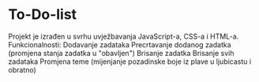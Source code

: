 # To-Do-list

Projekt je izrađen u svrhu uvježbavanja JavaScript-a, CSS-a i HTML-a.
Funkcionalnosti:
Dodavanje zadataka
Precrtavanje dodanog zadatka (promjena stanja zadatka u "obavljen")
Brisanje zadatka
Brisanje svih zadataka
Promjena teme (mijenjanje pozadinske boje iz plave u ljubicastu i obratno)
